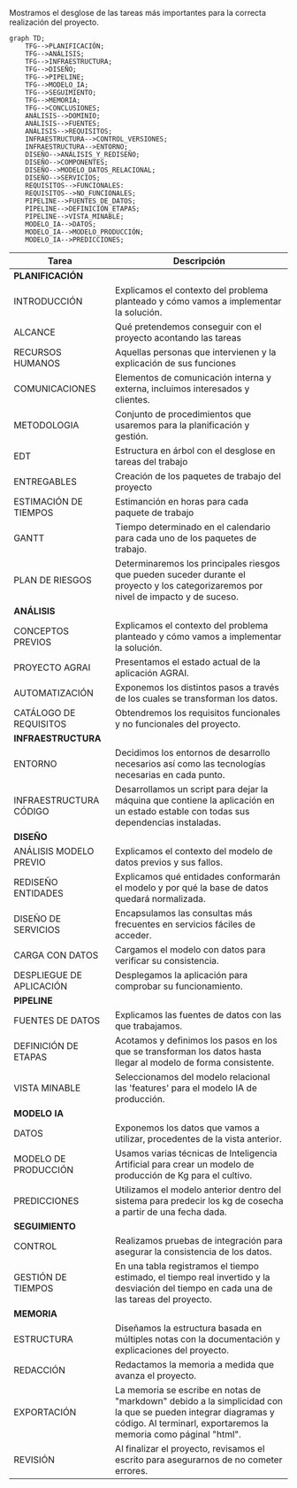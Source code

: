 Mostramos el desglose de las tareas más importantes para la correcta realización del proyecto.

```mermaid
graph TD;
	TFG-->PLANIFICACIÓN;
	TFG-->ANÁLISIS;
	TFG-->INFRAESTRUCTURA;
	TFG-->DISEÑO;
	TFG-->PIPELINE;
	TFG-->MODELO_IA;
	TFG-->SEGUIMIENTO;
	TFG-->MEMORIA;
	TFG-->CONCLUSIONES;
	ANÁLISIS-->DOMINIO;
	ANÁLISIS-->FUENTES;
    ANÁLISIS-->REQUISITOS;
    INFRAESTRUCTURA-->CONTROL_VERSIONES;
    INFRAESTRUCTURA-->ENTORNO;
    DISEÑO-->ANÁLISIS_Y_REDISEÑO;
	DISEÑO-->COMPONENTES;
    DISEÑO-->MODELO_DATOS_RELACIONAL;
    DISEÑO-->SERVICIOS;
    REQUISITOS-->FUNCIONALES:
    REQUISITOS-->NO_FUNCIONALES;
    PIPELINE-->FUENTES_DE_DATOS;
    PIPELINE-->DEFINICIÓN_ETAPAS;
    PIPELINE-->VISTA_MINABLE;
    MODELO_IA-->DATOS;
    MODELO_IA-->MODELO_PRODUCCIÓN;
    MODELO_IA-->PREDICCIONES;
```


Tarea | Descripción
------------ | ------------
**PLANIFICACIÓN** |
	INTRODUCCIÓN | Explicamos el contexto del problema planteado y cómo vamos a implementar la solución.
	ALCANCE | Qué pretendemos conseguir con el proyecto acontando las tareas
	RECURSOS HUMANOS | Aquellas personas que intervienen y la explicación de sus funciones
	COMUNICACIONES | Elementos de comunicación interna y externa, incluimos interesados y clientes.
	METODOLOGIA | Conjunto de procedimientos que usaremos para la planificación y gestión.
	EDT | Estructura en árbol con el desglose en tareas del trabajo
	ENTREGABLES | Creación de los paquetes de trabajo del proyecto
	ESTIMACIÓN DE TIEMPOS | Estimanción en horas para cada paquete de trabajo
	GANTT | Tiempo determinado en el calendario para cada uno de los paquetes de trabajo.
	PLAN DE RIESGOS | Determinaremos los principales riesgos que pueden suceder durante el proyecto y los categorizaremos por nivel de impacto y de suceso.
**ANÁLISIS** |
	CONCEPTOS PREVIOS | Explicamos el contexto del problema planteado y cómo vamos a implementar la solución.
	PROYECTO AGRAI | Presentamos el estado actual de la aplicación AGRAI.
	AUTOMATIZACIÓN | Exponemos los distintos pasos a través de los cuales se transforman los datos.
	CATÁLOGO DE REQUISITOS | Obtendremos los requisitos funcionales y no funcionales del proyecto.
**INFRAESTRUCTURA** |
	ENTORNO | Decidimos los entornos de desarrollo necesarios así como las tecnologías necesarias en cada punto.
	INFRAESTRUCTURA CÓDIGO | Desarrollamos un script para dejar la máquina que contiene la aplicación en un estado estable con todas sus dependencias instaladas.
**DISEÑO** |
	ANÁLISIS MODELO PREVIO | Explicamos el contexto del modelo de datos previos y sus fallos.
	REDISEÑO ENTIDADES | Explicamos qué entidades conformarán el modelo y por qué la base de datos quedará normalizada.
	DISEÑO DE SERVICIOS | Encapsulamos las consultas más frecuentes en servicios fáciles de acceder.
	CARGA CON DATOS | Cargamos el modelo con datos para verificar su consistencia.
	DESPLIEGUE DE APLICACIÓN | Desplegamos la aplicación para comprobar su funcionamiento.
**PIPELINE** | 
	FUENTES DE DATOS | Explicamos las fuentes de datos con las que trabajamos.
	DEFINICIÓN DE ETAPAS | Acotamos y definimos los pasos en los que se transforman los datos hasta llegar al modelo de forma consistente.
	VISTA MINABLE | Seleccionamos del modelo relacional las 'features' para el modelo IA de producción.
**MODELO IA** | 
	DATOS | Exponemos los datos que vamos a utilizar, procedentes de la vista anterior.
	MODELO DE PRODUCCIÓN | Usamos varias técnicas de Inteligencia Artificial para crear un modelo de producción de Kg para el cultivo.
	PREDICCIONES| Utilizamos el modelo anterior dentro del sistema para predecir los kg de cosecha a partir de una fecha dada.
**SEGUIMIENTO** |
	CONTROL | Realizamos pruebas de integración para asegurar la consistencia de los datos.
	GESTIÓN DE TIEMPOS | En una tabla registramos el tiempo estimado, el tiempo real invertido y la desviación del tiempo en cada una de las tareas del proyecto.
**MEMORIA** |
	ESTRUCTURA | Diseñamos la estructura basada en múltiples notas con la documentación y explicaciones del proyecto. 
	REDACCIÓN | Redactamos la memoria a medida que avanza el proyecto.
	EXPORTACIÓN | La memoria se escribe en notas de "markdown" debido a la simplicidad con la que se pueden integrar diagramas y código. Al terminarl, exportaremos la memoria como páginal "html".
	REVISIÓN | Al finalizar el proyecto, revisamos el escrito para asegurarnos de no cometer errores.

